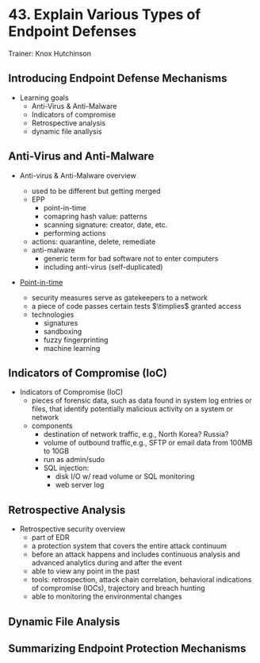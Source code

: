 # 43. Explain Various Types of Endpoint Defenses

Trainer: Knox Hutchinson


## Introducing Endpoint Defense Mechanisms

- Learning goals
  - Anti-Virus & Anti-Malware
  - Indicators of compromise
  - Retrospective analysis
  - dynamic file anallysis


## Anti-Virus and Anti-Malware

- Anti-virus & Anti-Malware overview
  - used to be different but getting merged
  - EPP
    - point-in-time
    - comapring hash value: patterns
    - scanning signature: creator, date, etc.
    - performing actions
  - actions: quarantine, delete, remediate
  - anti-malware
    - generic term for bad software not to enter computers
    - including anti-virus (self-duplicated)

- [Point-in-time](https://imaginenext.ingrammicro.com/security/comparison-point-in-time-vs-retrospective-security)
  - security measures serve as gatekeepers to a network
  - a piece of code passes certain tests $\timplies$ granted access
  - technologies
    - signatures
    - sandboxing
    - fuzzy fingerprinting
    - machine learning

## Indicators of Compromise (IoC)

- Indicators of Compromise (IoC)
  - pieces of forensic data, such as data found in system log entries or files, that identify potentially malicious activity on a system or network
  - components
    - destination of network traffic, e.g., North Korea? Russia?
    - volume of outbound traffic,e.g., SFTP or email data from 100MB to 10GB
    - run as admin/sudo
    - SQL injection:
      - disk I/O w/ read volume or SQL monitoring
      - web server log



## Retrospective Analysis

- Retrospective security overview
  - part of EDR
  - a protection system that covers the entire attack continuum
  - before an attack happens and includes continuous analysis and advanced analytics during and after the event
  - able to view any point in the past
  - tools: retrospection, attack chain correlation, behavioral indications of compromise (IOCs), trajectory and breach hunting
  - able to monitoring the environmental changes


## Dynamic File Analysis





## Summarizing Endpoint Protection Mechanisms




